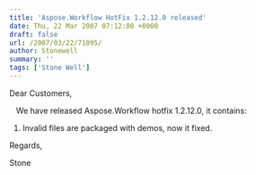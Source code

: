 ```yaml
---
title: 'Aspose.Workflow HotFix 1.2.12.0 released'
date: Thu, 22 Mar 2007 07:12:00 +0000
draft: false
url: /2007/03/22/71095/
author: Stonewell
summary: ''
tags: ['Stone Well']
---
```


Dear Customers,

   We have released Aspose.Workflow hotfix 1.2.12.0, it contains:

1) Invalid files are packaged with demos, now it fixed.

Regards,

Stone







